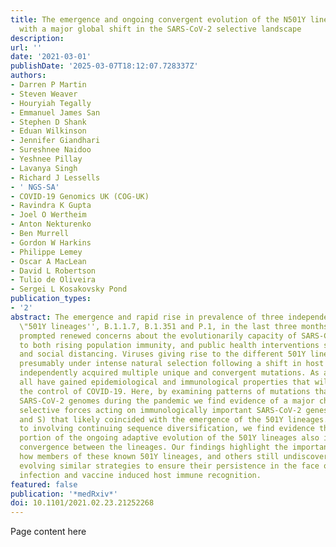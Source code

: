 ```yaml
---
title: The emergence and ongoing convergent evolution of the N501Y lineages coincides
  with a major global shift in the SARS-CoV-2 selective landscape
description:
url: ''
date: '2021-03-01'
publishDate: '2025-03-07T18:12:07.728337Z'
authors:
- Darren P Martin
- Steven Weaver
- Houryiah Tegally
- Emmanuel James San
- Stephen D Shank
- Eduan Wilkinson
- Jennifer Giandhari
- Sureshnee Naidoo
- Yeshnee Pillay
- Lavanya Singh
- Richard J Lessells
- ' NGS-SA'
- COVID-19 Genomics UK (COG-UK)
- Ravindra K Gupta
- Joel O Wertheim
- Anton Nekturenko
- Ben Murrell
- Gordon W Harkins
- Philippe Lemey
- Oscar A MacLean
- David L Robertson
- Tulio de Oliveira
- Sergei L Kosakovsky Pond
publication_types:
- '2'
abstract: The emergence and rapid rise in prevalence of three independent SARS-CoV-2
  \"501Y lineages'', B.1.1.7, B.1.351 and P.1, in the last three months of 2020 has
  prompted renewed concerns about the evolutionarily capacity of SARS-CoV-2 to adapt
  to both rising population immunity, and public health interventions such as vaccines
  and social distancing. Viruses giving rise to the different 501Y lineages have,
  presumably under intense natural selection following a shift in host environment,
  independently acquired multiple unique and convergent mutations. As a consequence
  all have gained epidemiological and immunological properties that will likely complicate
  the control of COVID-19. Here, by examining patterns of mutations that arose in
  SARS-CoV-2 genomes during the pandemic we find evidence of a major change in the
  selective forces acting on immunologically important SARS-CoV-2 genes (such as N
  and S) that likely coincided with the emergence of the 501Y lineages. In addition
  to involving continuing sequence diversification, we find evidence that a significant
  portion of the ongoing adaptive evolution of the 501Y lineages also involves further
  convergence between the lineages. Our findings highlight the importance of monitoring
  how members of these known 501Y lineages, and others still undiscovered, are convergently
  evolving similar strategies to ensure their persistence in the face of mounting
  infection and vaccine induced host immune recognition.
featured: false
publication: '*medRxiv*'
doi: 10.1101/2021.02.23.21252268
---
```


Page content here
